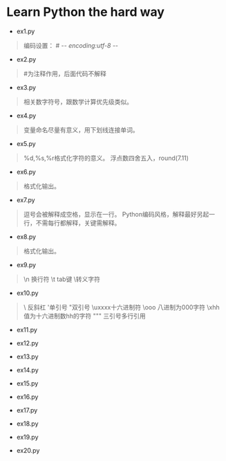 ﻿# Learn Python the hard way

- ex1.py
> 编码设置： # -*- encoding:utf-8 -*-

- ex2.py
> #为注释作用，后面代码不解释

- ex3.py
> 相关数字符号，跟数学计算优先级类似。

- ex4.py
> 变量命名尽量有意义，用下划线连接单词。

- ex5.py
> %d,%s,%r格式化字符的意义。 
浮点数四舍五入，round(7.11)

- ex6.py
> 格式化输出。

- ex7.py
> 逗号会被解释成空格，显示在一行。
Python编码风格，解释最好另起一行，不需每行都解释，关键需解释。

- ex8.py
> 格式化输出。

- ex9.py
> \n 换行符 \t tab键 \转义字符

- ex10.py
> \\ 反斜杠 \'单引号 \"双引号 \uxxxx十六进制符  \ooo 八进制为000字符 \xhh值为十六进制数hh的字符
""" 三引号多行引用

- ex11.py
> 

- ex12.py
> 

- ex13.py
> 

- ex14.py
> 

- ex15.py
> 

- ex16.py
> 

- ex17.py
> 

- ex18.py
> 

- ex19.py
> 

- ex20.py
> 
